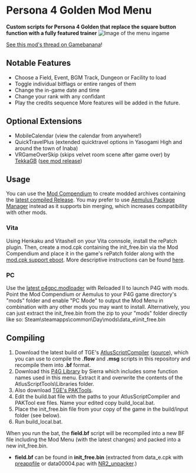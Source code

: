 # Persona 4 Golden Mod Menu
**Custom scripts for Persona 4 Golden that replace the square button function with a fully featured trainer**
![Image of the menu ingame](https://screenshots.gamebanana.com/img/ss/gamefiles/5fac440e3719b.jpg)

[See this mod's thread on Gamebanana](https://gamebanana.com/gamefiles/13256)!
## Notable Features
- Choose a Field, Event, BGM Track, Dungeon or Facility to load
- Toggle individual bitflags or entire ranges of them
- Change the in-game date and time
- Change your rank with any confidant
- Play the credits sequence
More features will be added in the future.
## Optional Extensions
- MobileCalendar (view the calendar from anywhere!)
- QuickTravelPlus (extended quicktravel options in Yasogami High and around the town of Inaba)
- VRGameOverSkip (skips velvet room scene after game over) by [TekkaGB](https://github.com/TekkaGB) ([see mod release](https://gamebanana.com/gamefiles/13301))
## Usage
You can use the [Mod Compendium](https://amicitia.github.io/post/modcompendium) to create modded archives containing the [latest compiled Release](https://github.com/ShrineFox/Persona-4-Golden-Mod-Menu/releases).
You may prefer to use [Aemulus Package Manager](https://gamebanana.com/tools/6878) instead as it supports bin merging, which increases compatibility with other mods.
### Vita
Using Henkaku and Vitashell on your Vita connsole, install the rePatch plugin. Then, create a mod.cpk containing the init_free.bin via the Mod Compendium and place it in the game's rePatch folder along with the [mod.cpk support eboot](https://amicitia.github.io/post/p4g-mod-cpk). More descriptive instructions can be found [here](https://amicitia.miraheze.org/wiki/Persona_4_Golden#Modding).
### PC
Use the [latest p4gpc.modloader](https://amicitia.github.io/post/p4g-pc-modloader) with Reloaded II to launch P4G with mods. Point the Mod Compendium or Aemulus to your P4G game directory's "mods" folder and enable "PC Mode" to output the Mod Menu in combination with any other mods you may want to install.
Alternatively, you can just extract the init_free.bin from the zip to your "mods" folder directly like so: Steam\steamapps\common\Day\mods\data_e\init_free.bin
## Compiling
1. Download the latest build of TGE's [AtlusScriptCompiler](https://ci.appveyor.com/project/TGEnigma/atlusscripttoolchain/build/artifacts) ([source](https://github.com/TGEnigma/AtlusScriptToolchain)), which you can use to compile the **.flow** and **.msg** scripts in this repository and recompile them into **.bf** format.
2. Download this [P4G Library](https://cdn.discordapp.com/attachments/476948840063434752/774077518826700800/P4GLibrary.7z) by Sierra which includes some function names used in this menu. Extract it and overwrite the contents of the AtlusScriptTools\Libraries folder.
3. Also download [TGE's PAKTools](https://github.com/TGEnigma/AtlusFileSystemLibrary/releases).
4. Edit the build.bat file with the paths to your AtlusScriptCompiler and PAKTool exe files. Name your edited copy build_local.bat.
5. Place the init_free.bin file from your copy of the game in the build/input folder (see below).
6. Run build_local.bat.

When you run the bat, the **field.bf** script will be recompiled into a new BF file including the Mod Menu (with the latest changes) and packed into a new init_free.bin.
- **field.bf** can be found in **init_free.bin** (extracted from data_e.cpk with [preappfile](https://amicitia.github.io/post/preappfile) or data00004.pac with [NR2_unpacker](https://modworkshop.net/mod/17641).)
